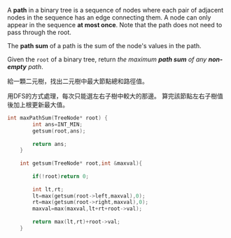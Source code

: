 A **path** in a binary tree is a sequence of nodes where each pair of adjacent nodes in the sequence has an edge connecting them. A node can only appear in the sequence **at most once**. Note that the path does not need to pass through the root.

The **path sum** of a path is the sum of the node's values in the path.

Given the `root` of a binary tree, return _the maximum **path sum** of any **non-empty** path_.

給一顆二元樹，找出二元樹中最大節點總和路徑值。


用DFS的方式處理，每次只能選左右子樹中較大的那邊。
算完該節點左右子樹值後加上根更新最大值。

```cpp
int maxPathSum(TreeNode* root) {
        int ans=INT_MIN;
        getsum(root,ans);
        
        return ans;
    }
    
    int getsum(TreeNode* root,int &maxval){
        
        if(!root)return 0;
        
        int lt,rt;
        lt=max(getsum(root->left,maxval),0);
        rt=max(getsum(root->right,maxval),0);
        maxval=max(maxval,lt+rt+root->val);
        
        return max(lt,rt)+root->val;
    }
```